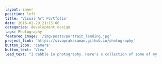 ```yaml
---
layout: inner
position: left
title: 'Visual Art Portfolio'
date: 2016-02-20 21:15:00
categories: development design
tags: Photography
featured_image: '/img/posts/portrait_landing.jpg'
project_link: 'https://sivaprakasaman.github.io/photography'
button_icon: 'camera'
button_text: 'View'
lead_text: "I dabble in photography. Here's a collection of some of my favorite work."
---
```

